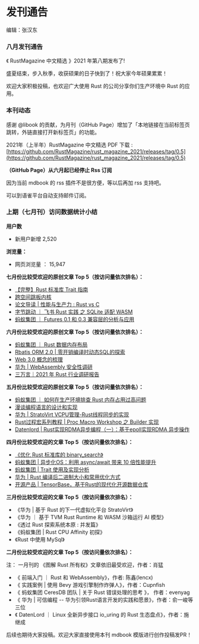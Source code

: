 # 发刊通告

编辑：张汉东

### 八月发刊通告

《 RustMagazine 中文精选 》2021 年第八期发布了! 

盛夏结束，步入秋季，收获硕果的日子快到了！祝大家今年硕果累累！

欢迎大家积极投稿，也欢迎广大使用 Rust 的公司分享你们生产环境中 Rust 的应用。

### 本刊动态

感谢 @libook 的贡献，为月刊（GitHub Page）增加了「本地链接在当前标签页跳转，外链直接打开新标签页」的功能。

2021年（上半年）RustMagazine 中文精选 PDF 下载 : [https://github.com/RustMagazine/rust_magazine_2021/releases/tag/0.5](https://github.com/RustMagazine/rust_magazine_2021/releases/tag/0.5)

**（GitHub Page）从六月起已经停止 Rss 订阅**

因为当前 mdbook 的 rss 插件不是很方便，等以后再加 rss 支持吧。

可以到语雀平台自动支持邮件订阅。


### 上期（七月刊）访问数据统计小结

**用户数**

- 新用户新增 2,520

**浏览量：**

- 网页浏览量 ： 15,947

**七月份比较受欢迎的原创文章 Top 5（按访问量依次排名）：**

- [【完整】Rust 标准库 Trait 指南](https://rustmagazine.github.io/rust_magazine_2021/chapter_7/rusts-standard-library-traits.html)
- [跨空间跳板内核](https://rustmagazine.github.io/rust_magazine_2021/chapter_7/trampoline-kernel.html)
- [论文导读 | 性能与生产力 : Rust vs C](https://rustmagazine.github.io/rust_magazine_2021/chapter_7/paper-rust-vs-c.html)
- [字节跳动 ｜ 飞书 Rust 实践 之 SQLite 适配 WASM](https://rustmagazine.github.io/rust_magazine_2021/chapter_7/lark-rust-wasm-sqlite.html)
- [蚂蚁集团 ｜ Futures 0.1 和 0.3 兼容层的分析与应用](https://rustmagazine.github.io/rust_magazine_2021/chapter_7/ant-futures-compat.html)


**六月份比较受欢迎的原创文章 Top 5（按访问量依次排名）：**

- [蚂蚁集团 ｜ Rust 数据内存布局](https://rustmagazine.github.io/rust_magazine_2021/chapter_6/ant-rust-data-layout.html)
- [Rbatis ORM 2.0 | 零开销编译时动态SQL的探索](https://rustmagazine.github.io/rust_magazine_2021/chapter_6/rabits.html)
- [Web 3.0 概念的梳理](https://rustmagazine.github.io/rust_magazine_2021/chapter_6/web3-part1.html)
- [华为 | WebAssembly 安全性调研](https://rustmagazine.github.io/rust_magazine_2021/chapter_6/webassmebly-security.html)
- [三万言｜2021 年 Rust 行业调研报告](https://rustmagazine.github.io/rust_magazine_2021/chapter_6/rust-report.html)

**五月份比较受欢迎的原创文章 Top 5（按访问量依次排名）：**

- [蚂蚁集团 ｜ 如何在生产环境排查 Rust 内存占用过高问题](https://rustmagazine.github.io/rust_magazine_2021/chapter_5/rust-memory-troubleshootting.html)
- [漫谈编程语言的设计和实现](https://rustmagazine.github.io/rust_magazine_2021/chapter_5/pl.html)
- [华为 | StratoVirt VCPU管理-Rust线程同步的实现](https://rustmagazine.github.io/rust_magazine_2021/chapter_5/hw_StratoVirt_vcpu.html)
- [Rust过程宏系列教程 | Proc Macro Workshop 之 Builder 实现](https://rustmagazine.github.io/rust_magazine_2021/chapter_5/proc_macro_workshop_guide_for_builder_project.html)
- [Datenlord | Rust实现RDMA异步编程（一）：基于epoll实现RDMA 异步操作](https://rustmagazine.github.io/rust_magazine_2021/chapter_5/rust-epoll-rdma.html)


**四月份比较受欢迎的文章 Top 5（按访问量依次排名）：**

- [《优化 Rust 标准库的 binary_search》](https://rustmagazine.github.io/rust_magazine_2021/chapter_4/improve-std-slice-binary-search.html)
- [蚂蚁集团 | 异步化OS：利用 async/await 带来 10 倍性能提升](https://rustmagazine.github.io/rust_magazine_2021/chapter_4/ant_async_os_opt.html)
- [蚂蚁集团 | Trait 使用及实现分析](https://rustmagazine.github.io/rust_magazine_2021/chapter_4/ant_trait.html)
- [华为 | Rust 编译后二进制大小和常用优化方式](https://rustmagazine.github.io/rust_magazine_2021/chapter_4/hw_bin_opt.html)
- [开源产品 | TensorBase，基于Rust的现代化开源数据仓库](https://rustmagazine.github.io/rust_magazine_2021/chapter_4/tensorbase.html)

**三月份比较受欢迎的文章 Top 5（按访问量依次排名）：**

- 《华为 | 基于 Rust 的下一代虚拟化平台 StratoVirt》
- 《华为 ｜ 基于 TVM Rust Runtime 和 WASM 沙箱运行 AI 模型》
- 《透过 Rust 探索系统本原 : 并发篇》
- 《蚂蚁集团 | Rust CPU Affinity 初探》
- 《Rust 中使用 MySql》


**二月份比较受欢迎的文章 Top 5（按访问量依次排名）：**

注： 一月刊的 《图解 Rust 所有权》文章依旧最受欢迎，作者：肖猛 

- 《 前端入门 ｜ Rust 和 WebAssembly》，作者: 陈鑫(lencx)
- 《 实践案例 | 使用 Bevy 游戏引擎制作炸弹人》，作者：Cupnfish
- 《 蚂蚁集团 CeresDB 团队 | 关于 Rust 错误处理的思考 》， 作者：evenyag
- 《 华为 | 可信编程 -- 华为引领Rust语言开发的实践和愿景》，作者：俞一峻等三位
- 《 DatenLord ｜ Linux 全新异步接口 io_uring 的 Rust 生态盘点》，作者：施继成

后续也期待大家投稿。欢迎大家直接使用本刊 mdbook 模版进行创作投稿发PR！
